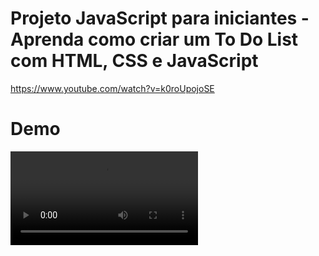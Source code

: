 # Projeto JavaScript para iniciantes - Aprenda como criar um To Do List com HTML, CSS e JavaScript

https://www.youtube.com/watch?v=k0roUpojoSE

# Demo

![](demo.mp4)
